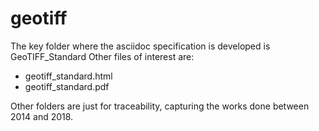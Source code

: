 # geotiff
The key folder where the asciidoc specification is developed is GeoTIFF_Standard
Other files of interest are:
- geotiff_standard.html
- geotiff_standard.pdf

Other folders are just for traceability, capturing the works done between 2014 and 2018.
